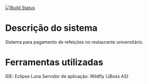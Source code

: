 [![Build Status](https://travis-ci.org/sergioramossilva/SistemaRU.svg?branch=master)](https://travis-ci.org/sergioramossilva/SistemaRU)

# Descrição do sistema

Sistema para pagamento de refeições no restaurante universitário.

# Ferramentas utilizadas

IDE: Eclipse Luna
Servidor de aplicação: Wildfly (JBoss AS)
